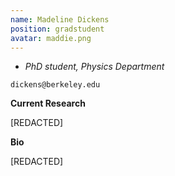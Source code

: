 ```yaml
---
name: Madeline Dickens
position: gradstudent
avatar: maddie.png
---
```


- _PhD student, Physics Department_<br>

<i class="fa fa-envelope-o"></i> `dickens@berkeley.edu`

**Current Research**

[REDACTED]

**Bio**

[REDACTED]